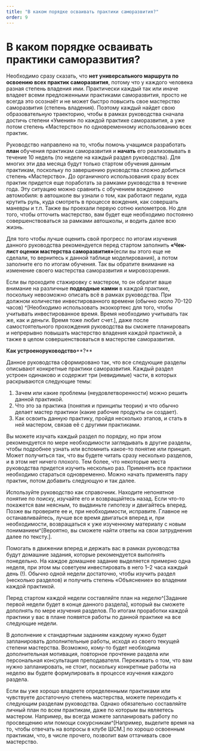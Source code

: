 ```yaml
---
title: "В каком порядке осваивать практики саморазвития?"
order: 9
---
```


# В каком порядке осваивать практики саморазвития?

Необходимо сразу сказать, что **нет универсального маршрута по освоению всех практик саморазвития**, потому что у каждого человека разная степень владения ими. Практически каждый так или иначе владеет всеми предложенными практиками саморазвития, просто не всегда это осознаёт и не может быстро повысить свое мастерство саморазвития (степень владения). Поэтому каждый найдет свою образовательную траекторию, чтобы в рамках руководства сначала достичь степени «Умения» по каждой практике саморазвития, а уже потом степень «Мастерство» по одновременному использованию всех практик.

Руководство направлено на то, чтобы помочь учащимся разработать **план** обучения практикам саморазвития и **начать** его реализовывать в течение 10 недель (по неделе на каждый раздел руководства). Для многих эти два месяца будут только стартом обучения данным практикам, поскольку по завершению руководства сложно добиться степень «Мастерство». До органичного использования сразу всех практик придется еще поработать за рамками руководства в течение года. Эту ситуацию можно сравнить с обучением вождению автомобиля: в автошколе вы узнали о том, как работают педали, куда крутить руль, куда смотреть в процессе вождения, как совершать маневры и т.п. Также вы проехали первую сотню километров. Но для того, чтобы отточить мастерство, вам будет еще необходимо постоянно совершенствоваться за рамками автошколы, и водить далее всю жизнь.

Для того чтобы лучше оценить свой прогресс по итогам изучения данного руководства рекомендуется перед стартом заполнить **«Чек-лист оценки мастерства саморазвития»**(если вы этого еще не сделали, то вернитесь к данной таблице моделирования), а потом заполните его по итогам обучения. Так вы обратите внимание на изменение своего мастерства саморазвития и мировоззрения.

Если вы проходите стажировку с мастером, то он обратит ваше внимание на различные **подводные камни** в каждой практике, поскольку невозможно описать всё в рамках руководства. При должном количестве инвестированного времени (обычно около 70-120 часов) ^[Необходимо использовать экзокортекс для того, чтобы учитывать инвестированное время. Время необходимо учитывать так же, как и деньги. Время тоже любит счет.], даже после самостоятельного прохождения руководства вы сможете планировать и непрерывно повышать мастерство владения каждой практикой, а также в целом совершенствоваться в мастерстве саморазвития.

**Как устроен****о****руководство****?**

Данное руководства сформировано так, что все следующие разделы описывают конкретные практики саморазвития. Каждый раздел устроен одинаково и содержит три (невидимые) части, в которых раскрываются следующие темы:

1. Зачем или какие проблемы (неудовлетворенности) можно решить данной практикой.
2. Что это за практика (понятия и принципы теории) и что обычно делает мастер практики (какие рабочие продукты он создает).
3. Как освоить данную практику, пройдя несколько этапов, и стать в ней мастером, связав её с другими практиками.

Вы можете изучать каждый раздел по порядку, но при этом рекомендуется по мере необходимости заглядывать в другие разделы, чтобы подробнее узнать или вспомнить какое-то понятие или принцип. Может получиться так, что вы будете читать сразу несколько разделов, и в этом нет ничего плохого. Тем более, что некоторые места руководства придется изучить несколько раз. Применять все практики необходимо стараться одновременно. Можно начать применять пару практик, потом добавить следующую и так далее.

Используйте руководство как справочник. Находите непонятное понятие по поиску, изучайте его и возвращайтесь назад. Если что-то покажется вам неясным, то выдвиньте гипотезу и двигайтесь вперед. Позже вы проверите ее и, при необходимости, исправите. Главное не останавливайтесь, лучше все время двигаться вперед и, при необходимости, возвращаться к уже изученному материалу с новым пониманием^[Вероятно, вы сможете найти ответы на свои затруднения далее по тексту.].

Помогать в движении вперед и держать вас в рамках руководства будут домашние задания, которые рекомендуется выполнять понедельно. На каждое домашнее задание выделяется примерно одна неделя, при этом мы советуем инвестировать в него 1–2 часа каждый день (!). Обычно одной недели достаточно, чтобы изучить раздел (несколько разделов) и получить степень «Объяснение» во владении каждой практикой.

Перед стартом каждой недели составляйте план на неделю^[Задание первой недели будет в конце данного раздела], который вы сможете дополнять по мере изучения разделов. По итогам проработки каждой практики у вас в плане появятся работы по данной практике на все следующие недели.

В дополнение к стандартным заданиям каждому нужно будет запланировать дополнительные работы, исходя из своего текущей степени мастерства. Возможно, кому-то будет необходима дополнительная мотивация, повторное прочтение раздела или персональная консультация преподавателя. Переживать о том, что вам нужно запланировать, не стоит, поскольку конкретные работы на неделю вы будете формулировать в процессе изучения каждого раздела.

Если вы уже хорошо владеете определенными практиками или чувствуете достаточную степень мастерства, можете переходить к следующим разделам руководства. Однако обязательно составляйте личный план по всем практикам, даже по которым вы являетесь мастером. Например, вы всегда можете запланировать работу по просвещению или помощи сокурсникам^[Например, выделите время на то, чтобы отвечать на вопросы в клубе ШСМ.] по хорошо освоенным практикам, что, в числе прочего, позволит вам оттачивать свое мастерство.